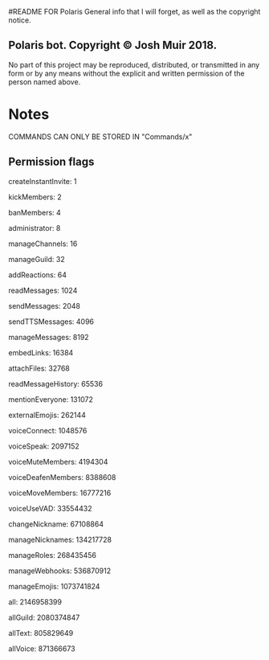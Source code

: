 #README FOR Polaris
General info that I will forget, as well as the copyright notice.

## Polaris bot. Copyright © Josh Muir 2018.

 No part of this project may be reproduced, distributed, or transmitted in any form or by any means 
 without the explicit and written permission of the person named above.

# Notes
 COMMANDS CAN ONLY BE STORED IN "Commands/x"



## Permission flags
createInstantInvite: 1

kickMembers: 2

banMembers: 4

administrator: 8

manageChannels: 16

manageGuild: 32

addReactions: 64

readMessages: 1024

sendMessages: 2048

sendTTSMessages: 4096

manageMessages: 8192

embedLinks: 16384

attachFiles: 32768

readMessageHistory: 65536

mentionEveryone: 131072

externalEmojis: 262144

voiceConnect: 1048576

voiceSpeak: 2097152

voiceMuteMembers: 4194304

voiceDeafenMembers: 8388608

voiceMoveMembers: 16777216

voiceUseVAD: 33554432

changeNickname: 67108864

manageNicknames: 134217728

manageRoles: 268435456

manageWebhooks: 536870912

manageEmojis: 1073741824

all: 2146958399

allGuild: 2080374847

allText: 805829649

allVoice: 871366673
